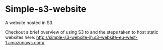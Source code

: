 # Simple-s3-website
A website hosted in S3.

Checkout a brief overview of using S3 to and the steps taken to host static websites here: http://simple-s3-website-jh.s3-website-eu-west-1.amazonaws.com/


